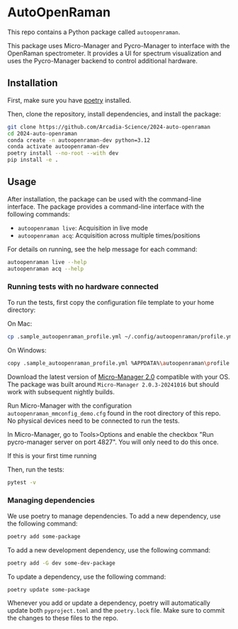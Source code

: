 
# AutoOpenRaman

This repo contains a Python package called `autoopenraman`.

This package uses Micro-Manager and Pycro-Manager to interface with the OpenRaman spectrometer. It provides a UI for spectrum visualization and uses the Pycro-Manager backend to control additional hardware.

## Installation

First, make sure you have [poetry](https://python-poetry.org/docs/#installing-with-pipx) installed.

Then, clone the repository, install dependencies, and install the package:
```bash
git clone https://github.com/Arcadia-Science/2024-auto-openraman
cd 2024-auto-openraman
conda create -n autoopenraman-dev python=3.12
conda activate autoopenraman-dev
poetry install --no-root --with dev
pip install -e .
```

## Usage

After installation, the package can be used with the command-line interface. The package provides a command-line interface with the following commands:

- `autoopenraman live`: Acquisition in live mode
- `autoopenraman acq`: Acquisition across multiple times/positions

For details on running, see the help message for each command:

```bash
autoopenraman live --help
autoopenraman acq --help
```

### Running tests with no hardware connected

To run the tests, first copy the configuration file template to your home directory:

On Mac:

```bash
cp .sample_autoopenraman_profile.yml ~/.config/autoopenraman/profile.yml
```

On Windows:

```bash
copy .sample_autoopenraman_profile.yml %APPDATA%\autoopenraman\profile.yml
```

Download the latest version of [Micro-Manager 2.0](https://micro-manager.org/Micro-Manager_Nightly_Builds) compatible with your OS. The package was built around `Micro-Manager 2.0.3-20241016` but should work with subsequent nightly builds.

Run Micro-Manager with the configuration `autoopenraman_mmconfig_demo.cfg` found in the root directory of this repo. No physical devices need to be connected to run the tests.

In Micro-Manager, go to Tools>Options and enable the checkbox "Run pycro-manager server on port 4827". You will only need to do this once.

If this is your first time running

Then, run the tests:

```bash
pytest -v
```

### Managing dependencies

We use poetry to manage dependencies. To add a new dependency, use the following command:

```bash
poetry add some-package
```

To add a new development dependency, use the following command:

```bash
poetry add -G dev some-dev-package
```

To update a dependency, use the following command:

```bash
poetry update some-package
```

Whenever you add or update a dependency, poetry will automatically update both `pyproject.toml` and the `poetry.lock` file. Make sure to commit the changes to these files to the repo.
